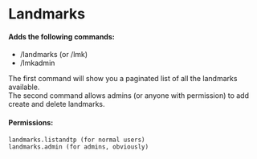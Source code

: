 # Landmarks

#### Adds the following commands:
* /landmarks (or /lmk)
* /lmkadmin

The first command will show you a paginated list of all the landmarks available.<br />
The second command allows admins (or anyone with permission) to add create and delete landmarks.

#### Permissions:
```
landmarks.listandtp (for normal users)
landmarks.admin (for admins, obviously)
```